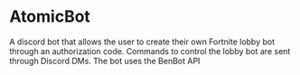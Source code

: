 # AtomicBot
A discord bot that allows the user to create their own Fortnite lobby bot through an authorization code.
Commands to control the lobby bot are sent through Discord DMs.
The bot uses the BenBot API

